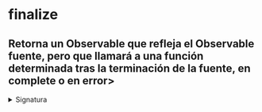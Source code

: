 # finalize

## Retorna un Observable que refleja el Observable fuente, pero que llamará a una función determinada tras la terminación de la fuente, en complete o en error>

<details>

<summary>Signatura</summary>

#### Firma

`finalize<T>(callback: () => void): MonoTypeOperatorFunction<T>`

#### Parameters

#### Retorna

`MonoTypeOperatorFunction<T>`: Un Observable que refleja la fuente, pero que hará una llamada a la función proporcionada tras la terminación de la fuente.

### Ejemplos

**Ejecutar la función **_**callback**_** tras la compleción del Observable**

[StackBlitz](https://stackblitz.com/edit/rxjs-finalize-1?file=index.ts)

```javascript
import { of } from "rxjs";
import { finalize } from "rxjs/operators";

const fruit$ = of("Cereza", "Fresa", "Arándano");

fruit$
  .pipe(finalize(() => console.log("Ejecutando finalize")))
  .subscribe(console.log, console.error, () => console.log("Flujo completado"));
// Salida: Cereza, Fresa, Arándano, Flujo completado, Ejecutando finalize
```

`finalize`

**La función **_**callback**_** se ejecuta aunque ocurra un error**

[StackBlitz](https://stackblitz.com/edit/rxjs-finalize-2?file=index.ts)

```javascript
import { throwError } from "rxjs";
import { finalize } from "rxjs/operators";

const error$ = throwError("¡Oh no!");

error$
  .pipe(finalize(() => console.log("Ejecutando a pesar del error!")))
  .subscribe(console.log, console.error);
// Output: (error) '¡Oh no!', 'Ejecutando a pesar del error!'
```

**Ejecutar la función **_**callback**_** tras realizar todas las peticiones AJAX**

[StackBlitz](https://stackblitz.com/edit/rxjs-finalize-3?file=index.ts)

```javascript
import { finalize, take, map, mergeAll } from "rxjs/operators";
import { ajax } from "rxjs/ajax";

const ghibliFilm$ = ajax.getJSON(`https://ghibliapi.herokuapp.com/films/`);

ghibliFilm$
  .pipe(
    mergeAll(),
    map(({ title }) => title),
    take(3),
    finalize(() => console.log("Peticiones Realizadas"))
  )
  .subscribe(console.log, console.error, () => console.log("Flujo Completado"));
// Salida: Castle in the Sky, Grave of the Fireflies, My Neighbor Totoro, Flujo Completado, Peticiones Realizadas
```

### Recursos adicionales

[![Source code](assets/icons/source-code.png)](https://github.com/ReactiveX/rxjs/blob/master/src/internal/operators/finalize.ts)

[Documentación oficial en inglés](https://rxjs.dev/api/operators/finalize)

</details>
